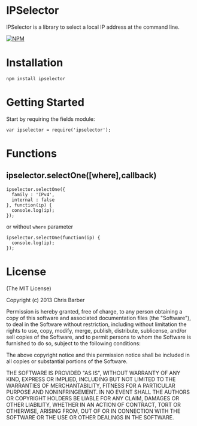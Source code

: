 # IPSelector
IPSelector is a library to select a local IP address at the command line.

[![NPM](https://nodei.co/npm/ipselector.png?downloads=true&stars=true)](https://nodei.co/npm/ipselector/)

# Installation

    npm install ipselector

# Getting Started
Start by requiring the fields module:

    var ipselector = require('ipselector');

# Functions
## ipselector.selectOne([where],callback)

    ipselector.selectOne({
      family : 'IPv4',
      internal : false
    }, function(ip) {
      console.log(ip);
    });

or without `where` parameter

    ipselector.selectOne(function(ip) {
      console.log(ip);
    });

# License

(The MIT License)

Copyright (c) 2013 Chris Barber

Permission is hereby granted, free of charge, to any person obtaining a copy
of this software and associated documentation files (the "Software"), to deal
in the Software without restriction, including without limitation the rights
to use, copy, modify, merge, publish, distribute, sublicense, and/or sell
copies of the Software, and to permit persons to whom the Software is
furnished to do so, subject to the following conditions:

The above copyright notice and this permission notice shall be included in
all copies or substantial portions of the Software.

THE SOFTWARE IS PROVIDED "AS IS", WITHOUT WARRANTY OF ANY KIND, EXPRESS OR
IMPLIED, INCLUDING BUT NOT LIMITED TO THE WARRANTIES OF MERCHANTABILITY,
FITNESS FOR A PARTICULAR PURPOSE AND NONINFRINGEMENT. IN NO EVENT SHALL THE
AUTHORS OR COPYRIGHT HOLDERS BE LIABLE FOR ANY CLAIM, DAMAGES OR OTHER
LIABILITY, WHETHER IN AN ACTION OF CONTRACT, TORT OR OTHERWISE, ARISING FROM,
OUT OF OR IN CONNECTION WITH THE SOFTWARE OR THE USE OR OTHER DEALINGS IN
THE SOFTWARE.
